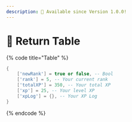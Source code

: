```yaml
---
description: 🔧 Available since Version 1.0.0!
---
```


# 📌 Return Table

{% code title="Table" %}
```lua
{
    ['newRank'] = true or false, -- Bool
    ['rank'] = 5, -- Your current rank
    ['totalXP'] = 350, -- Your total XP
    ['xp'] = 25, -- Your level XP
    ['xpLog'] = {}, -- Your XP Log
}
```
{% endcode %}
